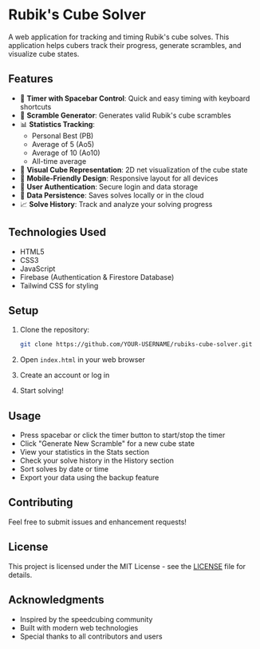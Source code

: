 # Rubik's Cube Solver

A web application for tracking and timing Rubik's cube solves. This application helps cubers track their progress, generate scrambles, and visualize cube states.

## Features

- 🎯 **Timer with Spacebar Control**: Quick and easy timing with keyboard shortcuts
- 🔄 **Scramble Generator**: Generates valid Rubik's cube scrambles
- 📊 **Statistics Tracking**:
  - Personal Best (PB)
  - Average of 5 (Ao5)
  - Average of 10 (Ao10)
  - All-time average
- 🎨 **Visual Cube Representation**: 2D net visualization of the cube state
- 📱 **Mobile-Friendly Design**: Responsive layout for all devices
- 🔐 **User Authentication**: Secure login and data storage
- 💾 **Data Persistence**: Saves solves locally or in the cloud
- 📈 **Solve History**: Track and analyze your solving progress

## Technologies Used

- HTML5
- CSS3
- JavaScript
- Firebase (Authentication & Firestore Database)
- Tailwind CSS for styling

## Setup

1. Clone the repository:
   ```bash
   git clone https://github.com/YOUR-USERNAME/rubiks-cube-solver.git
   ```

2. Open `index.html` in your web browser

3. Create an account or log in

4. Start solving!

## Usage

- Press spacebar or click the timer button to start/stop the timer
- Click "Generate New Scramble" for a new cube state
- View your statistics in the Stats section
- Check your solve history in the History section
- Sort solves by date or time
- Export your data using the backup feature

## Contributing

Feel free to submit issues and enhancement requests!

## License

This project is licensed under the MIT License - see the [LICENSE](LICENSE) file for details.

## Acknowledgments

- Inspired by the speedcubing community
- Built with modern web technologies
- Special thanks to all contributors and users 